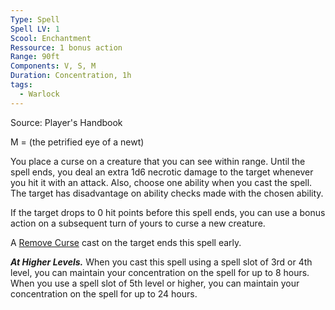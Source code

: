 ```yaml
---
Type: Spell
Spell LV: 1
Scool: Enchantment
Ressource: 1 bonus action
Range: 90ft
Components: V, S, M
Duration: Concentration, 1h
tags:
  - Warlock
---
```

Source: Player's Handbook

M = (the petrified eye of a newt)  

You place a curse on a creature that you can see within range. Until the spell ends, you deal an extra 1d6 necrotic damage to the target whenever you hit it with an attack. Also, choose one ability when you cast the spell. The target has disadvantage on ability checks made with the chosen ability.

If the target drops to 0 hit points before this spell ends, you can use a bonus action on a subsequent turn of yours to curse a new creature.

A [Remove Curse](http://dnd5e.wikidot.com/spell:remove-curse) cast on the target ends this spell early.

**_At Higher Levels._** When you cast this spell using a spell slot of 3rd or 4th level, you can maintain your concentration on the spell for up to 8 hours. When you use a spell slot of 5th level or higher, you can maintain your concentration on the spell for up to 24 hours.